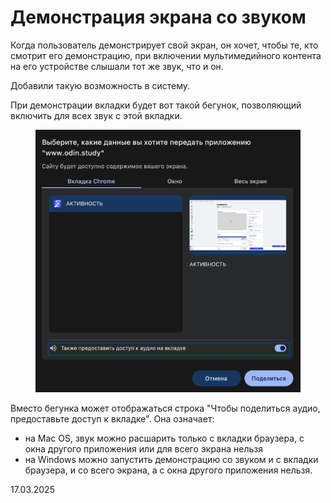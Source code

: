 # Демонстрация экрана со звуком

Когда пользователь демонстрирует свой экран, он хочет, чтобы те, кто смотрит его демонстрацию, при включении мультимедийного контента на его устройстве слышали тот же звук, что и он.

Добавили такую возможность в систему.

При демонстрации вкладки будет вот такой бегунок, позволяющий включить для всех звук с этой вкладки.

<figure><img src="../../.gitbook/assets/image (7).png" alt=""><figcaption></figcaption></figure>

Вместо бегунка может отображаться строка "Чтобы поделиться аудио, предоставьте доступ к вкладке". Она означает:&#x20;

* на Mac OS, звук можно расшарить только с вкладки браузера, с окна другого приложения или для всего экрана нельзя
* на Windows можно запустить демонстрацию со звуком и с вкладки браузера, и со всего экрана, а с окна другого приложения нельзя.

17.03.2025
